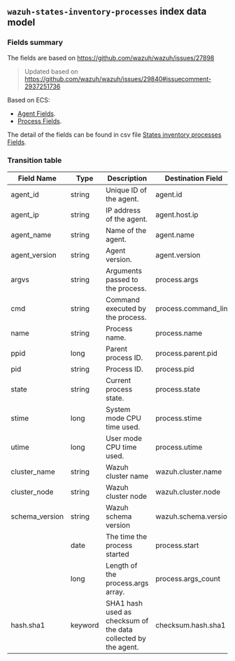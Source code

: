 ## `wazuh-states-inventory-processes` index data model

### Fields summary

The fields are based on https://github.com/wazuh/wazuh/issues/27898

> Updated based on https://github.com/wazuh/wazuh/issues/29840#issuecomment-2937251736

Based on ECS:

- [Agent Fields](https://www.elastic.co/guide/en/ecs/current/ecs-agent.html).
- [Process Fields](https://www.elastic.co/guide/en/ecs/current/ecs-process.html).

The detail of the fields can be found in csv file [States inventory processes Fields](fields.csv).

### Transition table

| Field Name     | Type    | Description                                                    | Destination Field    | Custom |
|----------------|---------|----------------------------------------------------------------|----------------------|--------|
| agent_id       | string  | Unique ID of the agent.                                        | agent.id             | FALSE  |
| agent_ip       | string  | IP address of the agent.                                       | agent.host.ip        | TRUE   |
| agent_name     | string  | Name of the agent.                                             | agent.name           | FALSE  |
| agent_version  | string  | Agent version.                                                 | agent.version        | FALSE  |
| argvs          | string  | Arguments passed to the process.                               | process.args         | FALSE  |
| cmd            | string  | Command executed by the process.                               | process.command_line | FALSE  |
| name           | string  | Process name.                                                  | process.name         | FALSE  |
| ppid           | long    | Parent process ID.                                             | process.parent.pid   | FALSE  |
| pid            | string  | Process ID.                                                    | process.pid          | FALSE  |
| state          | string  | Current process state.                                         | process.state        | TRUE   |
| stime          | long    | System mode CPU time used.                                     | process.stime        | TRUE   |
| utime          | long    | User mode CPU time used.                                       | process.utime        | TRUE   |
| cluster_name   | string  | Wazuh cluster name                                             | wazuh.cluster.name   | TRUE   |
| cluster_node   | string  | Wazuh cluster node                                             | wazuh.cluster.node   | TRUE   |
| schema_version | string  | Wazuh schema version                                           | wazuh.schema.version | TRUE   |
|                | date    | The time the process started                                   | process.start        | FALSE  |
|                | long    | Length of the process.args array.                              | process.args_count   | FALSE  |
| hash.sha1      | keyword | SHA1 hash used as checksum of the data collected by the agent. | checksum.hash.sha1   | TRUE   |
